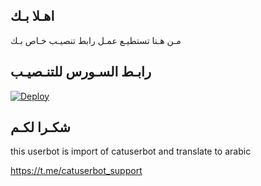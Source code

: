 ## اهـلا بـك
مـن هـنا تستطيـع عمـل رابط تنصيـب خـاص بـك

## رابـط السـورس للتنـصيـب

[![Deploy](https://www.herokucdn.com/deploy/button.svg)](https://heroku.com/deploy?template=https://github.com/Drakhen81/jmthon)

## شكـرا لكـم 


this userbot is import of catuserbot and translate to arabic

https://t.me/catuserbot_support
